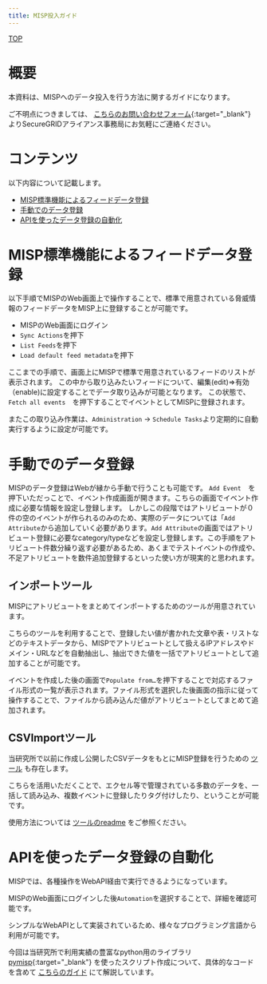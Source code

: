 ```yaml
---
title: MISP投入ガイド
---
```


[TOP](/securegrid/)

# 概要

本資料は、MISPへのデータ投入を行う方法に関するガイドになります。

ご不明点につきましては、
[こちらのお問い合わせフォーム](https://krs.bz/lac/m/securegrid?_ga=2.137599600.1173151998.1640651755-16565361.1638256099&_fsi=8H1ssyw9){:target="_blank"}
よりSecureGRIDアライアンス事務局にお気軽にご連絡ください。


# コンテンツ

以下内容について記載します。

* [MISP標準機能によるフィードデータ登録](#misp標準機能によるフィードデータ登録)
* [手動でのデータ登録](#手動でのデータ登録)
* [APIを使ったデータ登録の自動化](#apiを使ったデータ登録の自動化)

# MISP標準機能によるフィードデータ登録

以下手順でMISPのWeb画面上で操作することで、標準で用意されている脅威情報のフィードデータをMISP上に登録することが可能です。

* MISPのWeb画面にログイン
* `Sync Actions`を押下
* `List Feeds`を押下
* `Load default feed metadata`を押下

ここまでの手順で、画面上にMISPで標準で用意されているフィードのリストが表示されます。
この中から取り込みたいフィードについて、編集(edit)⇒有効（enable)に設定することでデータ取り込みが可能となります。
この状態で、`Fetch all events  `を押下することでイベントとしてMISPに登録されます。

またこの取り込み作業は、`Administration` -> `Schedule Tasks`より定期的に自動実行するように設定が可能です。


# 手動でのデータ登録

MISPのデータ登録はWebが縁から手動で行うことも可能です。
`Add Event  `を押下いただっことで、イベント作成画面が開きます。こちらの画面でイベント作成に必要な情報を設定し登録します。
しかしこの段階ではアトリビュートが０件の空のイベントが作られるのみのため、実際のデータについては「`Add Attribute`から追加していく必要があります。`Add Attribute`の画面ではアトリビュート登録に必要なcategory/typeなどを設定し登録します。この手順をアトリビュート件数分繰り返す必要があるため、あくまでテストイベントの作成や、不足アトリビュートを数件追加登録するといった使い方が現実的と思われます。


## インポートツール

MISPにアトリビュートをまとめてインポートするためのツールが用意されています。

こちらのツールを利用することで、登録したい値が書かれた文章や表・リストなどのテキストデータから、MISPでアトリビュートとして扱えるIPアドレスやドメイン・URLなどを自動抽出し、抽出できた値を一括でアトリビュートとして追加することが可能です。

イベントを作成した後の画面で`Populate from…`を押下することで対応するファイル形式の一覧が表示されます。ファイル形式を選択した後画面の指示に従って操作することで、ファイルから読み込んだ値がアトリビュートとしてまとめて追加されます。


## CSVImportツール

当研究所で以前に作成し公開したCSVデータをもとにMISP登録を行うための
[ツール](https://github.com/LAC-Japan/MISP-CSVImport)
も存在します。

こちらを活用いただくことで、エクセル等で管理されている多数のデータを、一括して読み込み、複数イベントに登録したりタグ付けしたり、ということが可能です。

使用方法については
[ツールのreadme](https://github.com/LAC-Japan/MISP-CSVImport/blob/master/readme_jp.md)
をご参照ください。


# APIを使ったデータ登録の自動化

MISPでは、各種操作をWebAPI経由で実行できるようになっています。

MISPのWeb画面にログインした後`Automation`を選択することで、詳細を確認可能です。

シンプルなWebAPIとして実装されているため、様々なプログラミング言語から利用が可能です。

今回は当研究所で利用実績の豊富なpython用のライブラリ
[pymisp](https://github.com/MISP/PyMISP){:target="_blank"}
を使ったスクリプト作成について、具体的なコードを含めて
[こちらのガイド](/guide/misp-import-script.md)
にて解説しています。
